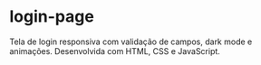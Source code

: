 # login-page
Tela de login responsiva com validação de campos, dark mode e animações. Desenvolvida com HTML, CSS e JavaScript.
